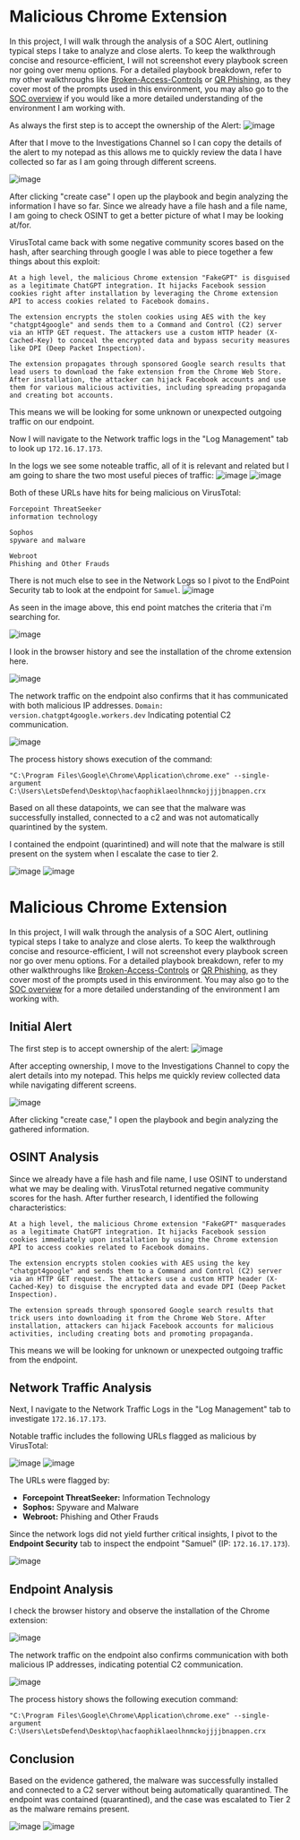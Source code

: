 # Malicious Chrome Extension

In this project, I will walk through the analysis of a SOC Alert, outlining typical steps I take to analyze and close alerts. To keep the walkthrough concise and resource-efficient, I will not screenshot every playbook screen nor going over menu options. For a detailed playbook breakdown, refer to my other walkthroughs like [Broken-Access-Controls](https://github.com/Goodka7/SOC/blob/main/Broken-Access-Control/README.md) or [QR Phishing](https://github.com/Goodka7/SOC/blob/main/QRPhishing/README.md), as they cover most of the prompts used in this environment, you may also go to the [SOC overview](https://github.com/Goodka7/SOC/blob/main/README.md) if you would like a more detailed understanding of the environment I am working with.

As always the first step is to accept the ownership of the Alert:
![image](https://github.com/user-attachments/assets/c3e46af9-e809-41a5-b94c-2855e41f2913)

After that I move to the Investigations Channel so I can copy the details of the alert to my notepad as this allows me to quickly review the data I have collected so far as I am going through different screens.

![image](https://github.com/user-attachments/assets/a05ea02e-a376-42e7-bf91-2e7c75e8a8a7)

After clicking "create case" I open up the playbook and begin analyzing the information I have so far.
Since we already have a file hash and a file name, I am going to check OSINT to get a better picture of what I may be looking at/for.

VirusTotal came back with some negative community scores based on the hash, after searching through google I was able to piece together a few things about this exploit:

```
At a high level, the malicious Chrome extension "FakeGPT" is disguised as a legitimate ChatGPT integration. It hijacks Facebook session cookies right after installation by leveraging the Chrome extension API to access cookies related to Facebook domains.

The extension encrypts the stolen cookies using AES with the key "chatgpt4google" and sends them to a Command and Control (C2) server via an HTTP GET request. The attackers use a custom HTTP header (X-Cached-Key) to conceal the encrypted data and bypass security measures like DPI (Deep Packet Inspection).

The extension propagates through sponsored Google search results that lead users to download the fake extension from the Chrome Web Store. After installation, the attacker can hijack Facebook accounts and use them for various malicious activities, including spreading propaganda and creating bot accounts.
```

This means we will be looking for some unknown or unexpected outgoing traffic on our endpoint.

Now I will navigate to the Network traffic logs in the "Log Management" tab to look up `172.16.17.173`.

In the logs we see some noteable traffic, all of it is relevant and related but I am going to share the two most useful pieces of traffic:
![image](https://github.com/user-attachments/assets/dbb354b8-a9db-4d7c-8fe7-7adb6ee3f95a)
![image](https://github.com/user-attachments/assets/5c7817a9-3566-4648-84a1-205d31d57660)

Both of these URLs have hits for being malicious on VirusTotal:

```
Forcepoint ThreatSeeker
information technology
 
Sophos
spyware and malware
 
Webroot
Phishing and Other Frauds
```
There is not much else to see in the Network Logs so I pivot to the EndPoint Security tab to look at the endpoint for `Samuel`.
![image](https://github.com/user-attachments/assets/48cf2646-3c2a-479b-885c-1bcbdce50a83)

As seen in the image above, this end point matches the criteria that i'm searching for.

![image](https://github.com/user-attachments/assets/3d5d81f3-a927-4351-9714-ba2907161367)

I look in the browser history and see the installation of the chrome extension here.

![image](https://github.com/user-attachments/assets/b0232f46-720a-4b9d-aa64-892289338b82)

The network traffic on the endpoint also confirms that it has communicated with both malicious IP addresses. `Domain: version.chatgpt4google.workers.dev` Indicating potential C2 communication.

![image](https://github.com/user-attachments/assets/066b4802-d52d-412c-98b0-944b852b5015)

The process history shows execution of the command:

```
"C:\Program Files\Google\Chrome\Application\chrome.exe" --single-argument C:\Users\LetsDefend\Desktop\hacfaophiklaeolhnmckojjjjbnappen.crx

```

Based on all these datapoints, we can see that the malware was successfully installed, connected to a c2 and was not automatically quarintined by the system.

I contained the endpoint (quarintined) and will note that the malware is still present on the system when I escalate the case to tier 2.

![image](https://github.com/user-attachments/assets/337895e3-3350-4746-9c2d-025b117cb653)
![image](https://github.com/user-attachments/assets/3c0555a3-0237-4a8b-a1b8-48835c78a367)


# Malicious Chrome Extension

In this project, I will walk through the analysis of a SOC Alert, outlining typical steps I take to analyze and close alerts. To keep the walkthrough concise and resource-efficient, I will not screenshot every playbook screen nor go over menu options. For a detailed playbook breakdown, refer to my other walkthroughs like [Broken-Access-Controls](https://github.com/Goodka7/SOC/blob/main/Broken-Access-Control/README.md) or [QR Phishing](https://github.com/Goodka7/SOC/blob/main/QRPhishing/README.md), as they cover most of the prompts used in this environment. You may also go to the [SOC overview](https://github.com/Goodka7/SOC/blob/main/README.md) for a more detailed understanding of the environment I am working with.

## Initial Alert
The first step is to accept ownership of the alert:
![image](https://github.com/user-attachments/assets/c3e46af9-e809-41a5-b94c-2855e41f2913)

After accepting ownership, I move to the Investigations Channel to copy the alert details into my notepad. This helps me quickly review collected data while navigating different screens.

![image](https://github.com/user-attachments/assets/a05ea02e-a376-42e7-bf91-2e7c75e8a8a7)

After clicking "create case," I open the playbook and begin analyzing the gathered information.

## OSINT Analysis
Since we already have a file hash and file name, I use OSINT to understand what we may be dealing with. VirusTotal returned negative community scores for the hash. After further research, I identified the following characteristics:

```
At a high level, the malicious Chrome extension "FakeGPT" masquerades as a legitimate ChatGPT integration. It hijacks Facebook session cookies immediately upon installation by using the Chrome extension API to access cookies related to Facebook domains.

The extension encrypts stolen cookies with AES using the key "chatgpt4google" and sends them to a Command and Control (C2) server via an HTTP GET request. The attackers use a custom HTTP header (X-Cached-Key) to disguise the encrypted data and evade DPI (Deep Packet Inspection).

The extension spreads through sponsored Google search results that trick users into downloading it from the Chrome Web Store. After installation, attackers can hijack Facebook accounts for malicious activities, including creating bots and promoting propaganda.
```

This means we will be looking for unknown or unexpected outgoing traffic from the endpoint.

## Network Traffic Analysis
Next, I navigate to the Network Traffic Logs in the "Log Management" tab to investigate `172.16.17.173`.

Notable traffic includes the following URLs flagged as malicious by VirusTotal:

![image](https://github.com/user-attachments/assets/dbb354b8-a9db-4d7c-8fe7-7adb6ee3f95a)
![image](https://github.com/user-attachments/assets/5c7817a9-3566-4648-84a1-205d31d57660)

The URLs were flagged by:
- **Forcepoint ThreatSeeker:** Information Technology
- **Sophos:** Spyware and Malware
- **Webroot:** Phishing and Other Frauds

Since the network logs did not yield further critical insights, I pivot to the **Endpoint Security** tab to inspect the endpoint "Samuel" (IP: `172.16.17.173`).

![image](https://github.com/user-attachments/assets/48cf2646-3c2a-479b-885c-1bcbdce50a83)

## Endpoint Analysis
I check the browser history and observe the installation of the Chrome extension:

![image](https://github.com/user-attachments/assets/b0232f46-720a-4b9d-aa64-892289338b82)

The network traffic on the endpoint also confirms communication with both malicious IP addresses, indicating potential C2 communication.

![image](https://github.com/user-attachments/assets/066b4802-d52d-412c-98b0-944b852b5015)

The process history shows the following execution command:

```
"C:\Program Files\Google\Chrome\Application\chrome.exe" --single-argument C:\Users\LetsDefend\Desktop\hacfaophiklaeolhnmckojjjjbnappen.crx
```

## Conclusion
Based on the evidence gathered, the malware was successfully installed and connected to a C2 server without being automatically quarantined. The endpoint was contained (quarantined), and the case was escalated to Tier 2 as the malware remains present.

![image](https://github.com/user-attachments/assets/337895e3-3350-4746-9c2d-025b117cb653)
![image](https://github.com/user-attachments/assets/3c0555a3-0237-4a8b-a1b8-48835c78a367)


